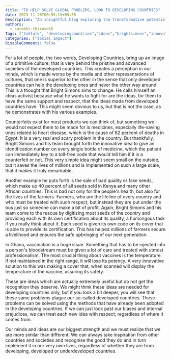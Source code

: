```yaml
---
title: "TO HELP SOLVE GLOBAL PROBLEMS, LOOK TO DEVELOPING COUNTRIES"
date: 2023-11-26T00:55:13+05:30
Description: "An insightful blog exploring the transformative potential of ideas from developing countries & wisdom shared in a TED Talk by the renowned Ghanaian social innovator, Bright Simons."
authors:
  - surabhi-thiruvoth
Tags: ["tedtalk", "developingcountries","ideas","brightsimons","innovation"]
Categories: ["social impact"]
DisableComments: false
---
```

For a lot of people, the two words, Developing Countries, bring up an image of a primitive culture, that is very behind the pristine and advanced societies of the developed countries. This creates a perception in our minds, which is made worse by the media and other representations of cultures, that one is superior to the other in the sense that only developed countries can help the developing ones and never the other way around. This is a thought that Bright Simons aims to change. He calls himself an ideas activist because what he wants to fight for are the ideas, for them to have the same support and respect, that the ideas made from developed countries have. This might seem obvious to us, but that is not the case, as he demonstrates with his various examples. 

Counterfeits exist for most products we can think of, but something we would not expect them to be made for is medicines, especially life-saving ones related to heart disease, which is the cause of 82 percent of deaths in Egypt. It is a very real and scary problem in the country. But thankfully, Bright Simons and his team brought forth the innovative idea to give an identification number on every single bottle of medicine, which the patient can immediately key to a toll-free code that would tell him if it is a counterfeit or not. This very simple idea might seem small on the outside, but it saves the lives of millions and is implemented on such a large scale, that it makes it truly remarkable. 

Another example he puts forth is the sale of bad quality or fake seeds, which make up 40 percent of all seeds sold in Kenya and many other African countries. This is bad not only for the people's health, but also for the lives of the farmers. Farmers, who are the lifeline of every country and who must be treated with such respect, but instead they are put under the bus just so someone can make a bit of profit. Again, Bright Simons and his team come to the rescue by digitizing most seeds of the country and providing each with its own certification about its quality, a humongous task if you really think about it. Each seed is given its own code on its cover that is able to provide its certification. This has helped millions of farmers secure a livelihood and ensures the safe upbringing of our next generation. 

In Ghana, vaccination is a huge issue. Something that has to be injected into a person's bloodstream must be given a lot of care and treated with utmost professionalism. The most crucial thing about vaccines is the temperature. If not maintained in the right range, it will lose its potency. A very innovative solution to this was making a cover that, when scanned will display the temperature of the vaccine, assuring its safety. 

These are ideas which are actually extremely useful but do not get the recognition they deserve. We might think these ideas are needed for developing countries only, but if you look a bit deeper, you will see that these same problems plague our so-called developed countries. These problems can be solved using the methods that have already been adopted in the developing countries. If we can just look past our biases and internal prejudices, we can treat each new idea with respect, regardless of where it comes from.

Our minds and ideas are our biggest strength and we must realize that we are more similar than different. We can always take inspiration from other countries and societies and recognise the good they do and in turn implement it in our very own lives, regardless of whether they are from developing, developed or underdeveloped countries.